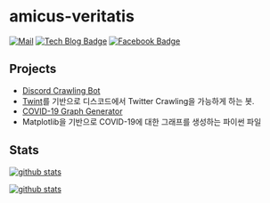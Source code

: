 # amicus-veritatis

[![Mail](https://img.shields.io/badge/Mail-Mail?logo=mail.ru&style=flat-square&color=168DE2&logoColor=white&link=mailto:otome@u.sogang.ac.kr)](mailto:otome@u.sogang.ac.kr)
[![Tech Blog Badge](http://img.shields.io/badge/-Tech%20blog-black?style=flat-square&logo=github&link=https://amicus-veritatis.github.io/)](https://amicus-veritatis.github.io/)
[![Facebook Badge](https://img.shields.io/badge/facebook-1877f2?style=flat-square&logo=facebook&logoColor=white&link=https://www.facebook.com/myungsub.kim.961/)](https://www.facebook.com/myungsub.kim.961/)

## Projects
 - [Discord Crawling Bot](https://github.com/amicus-veritatis/Discord-Crawling-Bot)
  - [Twint](https://github.com/twintproject/twint)를 기반으로 디스코드에서 Twitter Crawling을 가능하게 하는 봇. 
 - [COVID-19 Graph Generator](https://github.com/amicus-veritatis/Namu-graph-generator)
  - Matplotlib을 기반으로 COVID-19에 대한 그래프를 생성하는 파이썬 파일


## Stats
[![github stats](https://github-readme-stats.vercel.app/api?username=amicus-veritatis&count_private=true&show_icons=true&hide_border=true&bg_color=00000000)](https://github.com/amicus-veritatis)

[![github stats](https://github-readme-stats.vercel.app/api/top-langs?username=amicus-veritatis&count_private=true&show_icons=true&hide_border=true&bg_color=00000000)](https://github.com/amicus-veritatis)

